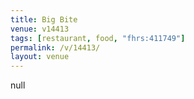 ```yaml
---
title: Big Bite
venue: v14413
tags: [restaurant, food, "fhrs:411749"]
permalink: /v/14413/
layout: venue
---
```

null